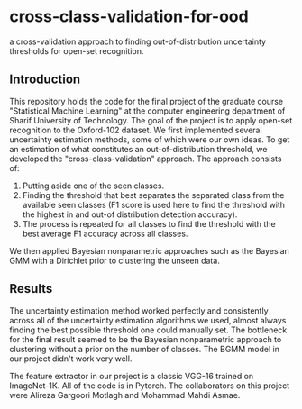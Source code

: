 # cross-class-validation-for-ood
a cross-validation approach to finding out-of-distribution uncertainty thresholds for open-set recognition.

## Introduction
This repository holds the code for the final project of the graduate course "Statistical Machine Learning" at the computer engineering department of Sharif University of Technology. The goal of the project is to apply open-set recognition to the Oxford-102 dataset. We first implemented several uncertainty estimation methods, some of which were our own ideas. To get an estimation of what constitutes an out-of-distribution threshold, we developed the "cross-class-validation" approach. The approach consists of:

1. Putting aside one of the seen classes.
2. Finding the threshold that best separates the separated class from the available seen classes (F1 score is used here to find the threshold with the highest in and out-of distribution detection accuracy).
3. The process is repeated for all classes to find the threshold with the best average F1 accuracy across all classes.

We then applied Bayesian nonparametric approaches such as the Bayesian GMM with a Dirichlet prior to clustering the unseen data. 

## Results
The uncertainty estimation method worked perfectly and consistently across all of the uncertainty estimation algorithms we used, almost always finding the best possible threshold one could manually set. The bottleneck for the final result seemed to be the Bayesian nonparametric approach to clustering without a prior on the number of classes. The BGMM model in our project didn't work very well.

The feature extractor in our project is a classic VGG-16 trained on ImageNet-1K. All of the code is in Pytorch. The collaborators on this project were Alireza Gargoori Motlagh and Mohammad Mahdi Asmae.


